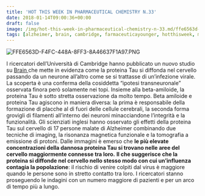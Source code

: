 ```yaml
---
title: 'HOT THIS WEEK IN PHARMACEUTICAL CHEMISTRY N.33'
date: 2018-01-14T09:00:36+00:00
draft: false
image: /img/hot-this-week-in-pharmaceutical-chemistry-n-33.md/ffe6563d-f4fc-448a-8ff3-8a46637f1a97.png?w=343
tags: [alzheimer, brain, cambridge, farmaceuticayounger, hotthisweek, medicina, science]
---
```


![FFE6563D-F4FC-448A-8FF3-8A46637F1A97.PNG](/img/hot-this-week-in-pharmaceutical-chemistry-n-33.md/ffe6563d-f4fc-448a-8ff3-8a46637f1a97.png?w=343)

I ricercatori dell’Università di Cambridge hanno pubblicato un nuovo studio su [Brain ](https://academic.oup.com/brain/advance-article/doi/10.1093/brain/awx347/4775021?searchresult=1)che mette in evidenza come la proteina Tau si diffonda nel cervello passando da un neurone all’altro come se si trattasse di un’infezione virale. La scoperta è una conferma della cosiddetta “ipotesi transneuronale” osservata finora però solamente nei topi. Insieme alla beta-amiloide, la proteina Tau è sotto stretta osservazione da molto tempo. Beta amiloide e proteina Tau agiscono in maniera diversa: la prima è responsabile della formazione di placche al di fuori delle cellule cerebrali, la seconda forma grovigli di filamenti all’interno dei neuroni minacciandone l’integrità e la funzionalità. Gli scienziati inglesi hanno osservato gli effetti della proteina Tau sul cervello di 17 persone malate di Alzheimer combinando due tecniche di imaging, la risonanza magnetica funzionale e la tomografia a emissione di protoni. Dalle immagini è emerso che **le più elevate concentrazioni della dannosa proteina Tau si trovano nelle aree del cervello maggiormente connesse tra loro.** **Il che suggerisce che la proteina si diffonde nel cervello nello stesso modo con cui un’influenza contagia la popolazione**: il rischio di venire colpiti dal virus è maggiore quando le persone sono in stretto contatto tra loro. I ricercatori stanno proseguendo le indagini con un numero maggiore di pazienti e per un arco di tempo più a lungo.